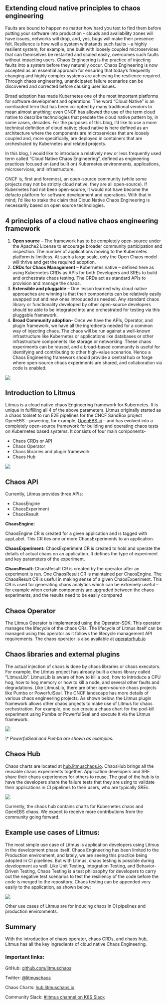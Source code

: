 ## Extending cloud native principles to chaos engineering

Faults are bound to happen no matter how hard you test to find them before putting your software into production – clouds and availability zones will have issues, networks will drop, and, yes, bugs will make their presence felt. Resilience is how well a system withstands such faults – a highly resilient system, for example, one built with loosely coupled microservices that can themselves be restarted and scaled easily, overcomes such faults without impacting users. Chaos Engineering is the practice of injecting faults into a system before they naturally occur. Chaos Engineering is now accepted as an essential approach for ensuring that today’s frequently changing and highly complex systems are achieving the resilience required. Through chaos engineering, unanticipated failure scenarios can be discovered and corrected before causing user issues.

Broad adoption has made Kubernetes one of the most important platforms for software development and operations. The word “Cloud Native” is an overloaded term that has been co-opted by many traditional vendors to mean almost anything; even CNCF has allowed the use of the term cloud native to describe technologies that predate the cloud native pattern by, in some cases, decades. For the purposes of this blog, I’d like to use a more technical definition of cloud native; cloud native is here defined as an architecture where the components are microservices that are loosely coupled and, more specifically, are deployed in containers that are orchestrated by Kubernetes and related projects.

In this blog, I would like to introduce a relatively new or less frequently used term called “Cloud Native Chaos Engineering”, defined as engineering practices focused on (and built on) Kubernetes environments, applications, microservices, and infrastructure.

CNCF is, first and foremost, an open-source community (while some projects may not be strictly cloud native, they are all open-source). If Kubernetes had not been open-source, it would not have become the defacto platform for software development and operations. With that in mind, I’d like to stake the claim that Cloud Native Chaos Engineering is necessarily based on open source technologies.

## 4 principles of a cloud native chaos engineering framework

1. **Open source** – The framework has to be completely open-source under the Apache2 License to encourage broader community participation and inspection. The number of applications moving to the Kubernetes platform is limitless. At such a large scale, only the Open Chaos model will thrive and get the required adoption.
2. **CRDs for Chaos Management** – Kubernetes native – defined here as using Kubernetes CRDs as APIs for both Developers and SREs to build and orchestrate chaos testing. The CRDs act as standard APIs to provision and manage the chaos.
3. **Extensible and pluggable** – One lesson learned why cloud native approaches are winning is that their components can be relatively easily swapped out and new ones introduced as needed. Any standard chaos library or functionality developed by other open-source developers should be able to be integrated into and orchestrated for testing via this pluggable framework.
4. **Broad Community adoption**– Once we have the APIs, Operator, and plugin framework, we have all the ingredients needed for a common way of injecting chaos. The chaos will be run against a well-known infrastructure like Kubernetes or applications like databases or other infrastructure components like storage or networking. These chaos experiments can be reused, and a broad-based community is useful for identifying and contributing to other high-value scenarios. Hence a Chaos Engineering framework should provide a central hub or forge where open-source chaos experiments are shared, and collaboration via code is enabled.

![](https://www.cncf.io/wp-content/uploads/2020/08/image2-1-768x730-1.png)

## Introduction to Litmus

Litmus is a cloud native chaos Engineering framework for Kubernetes. It is unique in fulfilling all 4 of the above parameters. Litmus originally started as a chaos toolset to run E2E pipelines for the CNCF SandBox project OpenEBS – powering, for example, [OpenEBS.ci](https://openebs.ci/) – and has evolved into a completely open-source framework for building and operating chaos tests on Kubernetes based systems. It consists of four main components-

- Chaos CRDs or API
- Chaos Operator
- Chaos libraries and plugin framework
- Chaos Hub

![](https://www.cncf.io/wp-content/uploads/2020/08/image4-1-768x320-1.png)

## Chaos API

Currently, Litmus provides three APIs:

- ChaosEngine
- ChaosExperiment
- ChaosResult

**ChaosEngine:**

ChaosEngine CR is created for a given application and is tagged with appLabel. This CR ties one or more ChaosExperiments to an application.

**ChaosExperiment:** ChaosExperiment CR is created to hold and operate the details of actual chaos on an application. It defines the type of experiment and key parameters of the experiment.

**ChaosResult:** ChaosResult CR is created by the operator after an experiment is run. One ChaosResult CR is maintained per ChaosEngine. The ChaosResult CR is useful in making sense of a given ChaosExperiment. This CR is used for generating chaos analytics which can be extremely useful – for example when certain components are upgraded between the chaos experiments, and the results need to be easily compared

## Chaos Operator

The Litmus Operator is implemented using the Operator-SDK. This operator manages the lifecycle of the chaos CRs. The lifecycle of Litmus itself can be managed using this operator as it follows the lifecycle management API requirements. The chaos operator is also available at [operatorhub.io](https://operatorhub.io/operator/litmuschaos)

## Chaos libraries and external plugins

The actual injection of chaos is done by chaos libraries or chaos executors. For example, the Litmus project has already built a chaos library called “LitmusLib”. LitmusLib is aware of how to kill a pod, how to introduce a CPU hog, how to hog memory or how to kill a node, and several other faults and degradations. Like LitmusLib, there are other open-source chaos projects like Pumba or PowerfulSeal. The CNCF landscape has more details of various chaos engineering projects. As shown below, the Litmus plugin framework allows other chaos projects to make use of Litmus for chaos orchestration. For example, one can create a chaos chart for the pod-kill experiment using Pumba or PowerfulSeal and execute it via the Litmus framework.

![](https://www.cncf.io/wp-content/uploads/2020/08/image1-1-768x718-1.png)

_\\* PowerfulSeal and Pumba are shown as examples._

## Chaos Hub

Chaos charts are located at [hub.litmuschaos.io](https://hub.litmuschaos.io/). ChaosHub brings all the reusable chaos experiments together. Application developers and SRE share their chaos experiences for others to reuse. The goal of the hub is to have the developers share the failure tests that they are using to validate their applications in CI pipelines to their users, who are typically SREs.

![](https://www.cncf.io/wp-content/uploads/2020/08/image5-1-768x384-1.png)

Currently, the chaos hub contains charts for Kubernetes chaos and OpenEBS chaos. We expect to receive more contributions from the community going forward.

## Example use cases of Litmus:

The most simple use case of Litmus is application developers using Litmus in the development phase itself. Chaos Engineering has been limited to the Production environment, and lately, we are seeing this practice being adopted in CI pipelines. But with Litmus, chaos testing is possible during development as well. Like Unit Testing, Integration Testing, and Behavior-Driven Testing, Chaos Testing is a test philosophy for developers to carry out the negative test scenarios to test the resiliency of the code before the code is merged to the repository. Chaos testing can be appended very easily to the application, as shown below:

![](https://www.cncf.io/wp-content/uploads/2020/08/dev-litmus-1-1.gif)

Other use cases of Litmus are for inducing chaos in CI pipelines and production environments.

## Summary

With the introduction of chaos operator, chaos CRDs, and chaos hub, Litmus has all the key ingredients of cloud native Chaos Engineering.

### Important links:

GitHub: [github.com/litmuschaos](https://github.com/litmuschaos/litmus)

Twitter: [@litmuschaos](https://twitter.com/litmuschaos)

Chaos Charts: [hub.litmuschaos.io](https://hub.litmuschaos.io/)

Community Slack: [#litmus channel on K8S Slack](https://kubernetes.slack.com/messages/CNXNB0ZTN)

